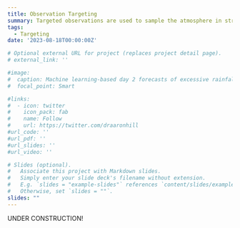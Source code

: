 ```yaml
---
title: Observation Targeting
summary: Targeted observations are used to sample the atmosphere in strategic ways to improve forecasts
tags:
  - Targeting
date: '2023-08-18T00:00:00Z'

# Optional external URL for project (replaces project detail page).
# external_link: ''

#image:
#  caption: Machine learning-based day 2 forecasts of excessive rainfall associated with Hurricane Ida with overlapping observations
#  focal_point: Smart

#links:
#  - icon: twitter
#    icon_pack: fab
#    name: Follow
#    url: https://twitter.com/draaronhill
#url_code: ''
#url_pdf: ''
#url_slides: ''
#url_video: ''

# Slides (optional).
#   Associate this project with Markdown slides.
#   Simply enter your slide deck's filename without extension.
#   E.g. `slides = "example-slides"` references `content/slides/example-slides.md`.
#   Otherwise, set `slides = ""`.
slides: ""
---
```

UNDER CONSTRUCTION!

<!--Data assimilation procedures, which combine first-guess four-dimensional snap shots of the atmosphere with observations, have evolved significantly over the last two decades to improve forecasts at all scales of motion. I am particularly interested in the ensemble Kalman filter (EnKF), which has a broad application at convective scales, and methodological parameters that control inflation, localization, and ensemble spread, which help to create reliable ensemble forecasts. Specifically, as a component of the VORTEX-SE project, I am investigating the influence of near-surface thermodynamic observations on deep convection in the southeast U.S. through retrospective data assimilation experiments with the High Resolution Rapid Refresh Ensemble (e.g., Hill et al. 2021).

Observations of small-scale atmospheric prcesses become critical for convection-allowing model forecasts when convective processes are explicitly simulated. However, the selection of additional observations to improve forecasts is often subjective, even though objective methods exist to select observations in dynamically relevant regions. Ensemble sensitivity analysis (ESA) provides a framework to determine additional observing locations that dynamically relate earlier state variables (e.g., 2-m temperature) and a particular forecast metric (e.g., reflectivity) to reduce forecast uncertainty after the new observation is assimilated. I have examined ESA-based targeting at convection-allowing resolutions in idealized simulations (e.g., Hill et al. 2020b) and continue to explore its utility for real-data cases and storm-scale applications, for instance, targeting in-storm observations with Unmanned Aerial Systems and assimilating them into CM1 model simulations.-->